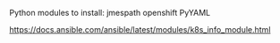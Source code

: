 Python modules to install:
jmespath
openshift
PyYAML

https://docs.ansible.com/ansible/latest/modules/k8s_info_module.html
